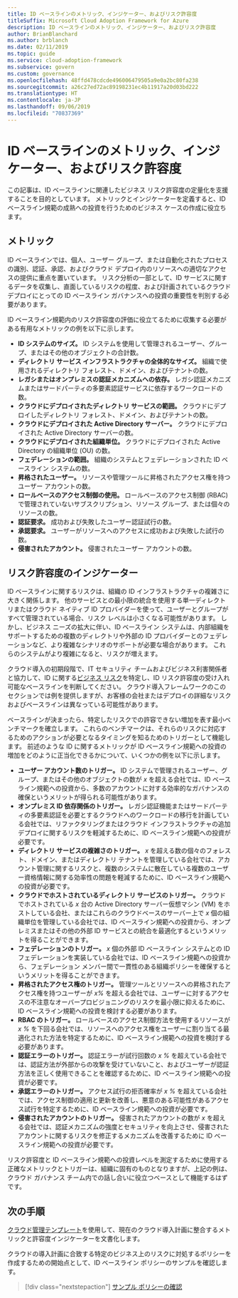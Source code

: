 ```yaml
---
title: ID ベースラインのメトリック、インジケーター、およびリスク許容度
titleSuffix: Microsoft Cloud Adoption Framework for Azure
description: ID ベースラインのメトリック、インジケーター、およびリスク許容度
author: BrianBlanchard
ms.author: brblanch
ms.date: 02/11/2019
ms.topic: guide
ms.service: cloud-adoption-framework
ms.subservice: govern
ms.custom: governance
ms.openlocfilehash: 48ffd478cdcde496006479505a9e0a2bc80fa238
ms.sourcegitcommit: a26c27ed72ac89198231ec4b11917a20d03bd222
ms.translationtype: HT
ms.contentlocale: ja-JP
ms.lasthandoff: 09/06/2019
ms.locfileid: "70837369"
---
```

# <a name="identity-baseline-metrics-indicators-and-risk-tolerance"></a>ID ベースラインのメトリック、インジケーター、およびリスク許容度

この記事は、ID ベースラインに関連したビジネス リスク許容度の定量化を支援することを目的としています。 メトリックとインジケーターを定義すると、ID ベースライン規範の成熟への投資を行うためのビジネス ケースの作成に役立ちます。

## <a name="metrics"></a>メトリック

ID ベースラインでは、個人、ユーザー グループ、または自動化されたプロセスの識別、認証、承認、およびクラウド デプロイ内のリソースへの適切なアクセスの提供に重点を置いています。 リスク分析の一部として、ID サービスに関するデータを収集し、直面しているリスクの程度、および計画されているクラウド デプロイにとっての ID ベースライン ガバナンスへの投資の重要性を判別する必要があります。

ID ベースライン規範内のリスク許容度の評価に役立てるために収集する必要がある有用なメトリックの例を以下に示します。

- **ID システムのサイズ。** ID システムを使用して管理されるユーザー、グループ、またはその他のオブジェクトの合計数。
- **ディレクトリ サービス インフラストラクチャの全体的なサイズ。** 組織で使用されるディレクトリ フォレスト、ドメイン、およびテナントの数。
- **レガシまたはオンプレミスの認証メカニズムへの依存。** レガシ認証メカニズムまたはサードパーティの多要素認証サービスに依存するワークロードの数。
- **クラウドにデプロイされたディレクトリ サービスの範囲。** クラウドにデプロイしたディレクトリ フォレスト、ドメイン、およびテナントの数。
- **クラウドにデプロイされた Active Directory サーバー。** クラウドにデプロイされた Active Directory サーバーの数。
- **クラウドにデプロイされた組織単位。** クラウドにデプロイされた Active Directory の組織単位 (OU) の数。
- **フェデレーションの範囲。** 組織のシステムとフェデレーションされた ID ベースライン システムの数。
- **昇格されたユーザー。** リソースや管理ツールに昇格されたアクセス権を持つユーザー アカウントの数。
- **ロールベースのアクセス制御の使用。** ロールベースのアクセス制御 (RBAC) で管理されていないサブスクリプション、リソース グループ、または個々のリソースの数。
- **認証要求。** 成功および失敗したユーザー認証試行の数。
- **承認要求。** ユーザーがリソースへのアクセスに成功および失敗した試行の数。
- **侵害されたアカウント。** 侵害されたユーザー アカウントの数。

## <a name="risk-tolerance-indicators"></a>リスク許容度のインジケーター

ID ベースラインに関するリスクは、組織の ID インフラストラクチャの複雑さに大きく関係します。 他のサービスとの最小限の統合を使用する単一ディレクトリまたはクラウド ネイティブ ID プロバイダーを使って、ユーザーとグループがすべて管理されている場合、リスク レベルは小さくなる可能性があります。 しかし、ビジネス ニーズの拡大に伴い、ID ベースライン システムは、内部組織をサポートするための複数のディレクトリや外部の ID プロバイダーとのフェデレーションなど、より複雑なシナリオのサポートが必要な場合があります。 これらのシステムがより複雑になると、リスクが増えます。

クラウド導入の初期段階で、IT セキュリティ チームおよびビジネス利害関係者と協力して、ID に関する[ビジネス リスク](business-risks.md)を特定し、ID リスク許容度の受け入れ可能なベースラインを判断してください。 クラウド導入フレームワークのこのセクションでは例を提供しますが、お客様の会社またはデプロイの詳細なリスクおよびベースラインは異なっている可能性があります。

ベースラインが決まったら、特定したリスクでの許容できない増加を表す最小ベンチマークを確立します。 これらのベンチマークは、それらのリスクに対応するためのアクションが必要となるタイミングを知るためのトリガーとして機能します。 前述のような ID に関するメトリックが ID ベースライン規範への投資の増加をどのように正当化できるかについて、いくつかの例を以下に示します。

- **ユーザー アカウント数のトリガー。** ID システムで管理されるユーザー、グループ、またはその他のオブジェクトの数が _x_ を超える会社では、ID ベースライン規範への投資から、多数のアカウントに対する効率的なガバナンスの確保というメリットが得られる可能性があります。
- **オンプレミス ID 依存関係のトリガー。** レガシ認証機能またはサードパーティの多要素認証を必要とするクラウドへのワークロードの移行を計画している会社では、リファクタリングまたはクラウド インフラストラクチャの追加デプロイに関するリスクを軽減するために、ID ベースライン規範への投資が必要です。
- **ディレクトリ サービスの複雑さのトリガー。** _x_ を超える数の個々のフォレスト、ドメイン、またはディレクトリ テナントを管理している会社では、アカウント管理に関するリスクと、複数のシステムに散在している複数のユーザー資格情報に関する効率性の問題を軽減するために、ID ベースライン規範への投資が必要です。
- **クラウドでホストされているディレクトリ サービスのトリガー。** クラウドでホストされている _x_ 台の Active Directory サーバー仮想マシン (VM) をホストしている会社、またはこれらのクラウドベースのサーバー上で _x_ 個の組織単位を管理している会社では、ID ベースライン規範への投資から、オンプレミスまたはその他の外部 ID サービスとの統合を最適化するというメリットを得ることができます。
- **フェデレーションのトリガー。** _x_ 個の外部 ID ベースライン システムとの ID フェデレーションを実装している会社では、ID ベースライン規範への投資から、フェデレーション メンバー間で一貫性のある組織ポリシーを確保するというメリットを得ることができます。
- **昇格されたアクセス権のトリガー。** 管理ツールとリソースへの昇格されたアクセス権を持つユーザーが _x%_ を超える会社では、ユーザーに対するアクセスの不注意なオーバープロビジョニングのリスクを最小限に抑えるために、ID ベースライン規範への投資を検討する必要があります。
- **RBAC のトリガー。** ロールベースのアクセス制御方法を使用するリソースが _x %_ を下回る会社では、リソースへのアクセス権をユーザーに割り当てる最適化された方法を特定するために、ID ベースライン規範への投資を検討する必要があります。
- **認証エラーのトリガー。** 認証エラーが試行回数の _x %_ を超えている会社では、認証方法が外部からの攻撃を受けていないこと、およびユーザーが認証方法を正しく使用できることを確認するために、ID ベースライン規範への投資が必要です。
- **承認エラーのトリガー。** アクセス試行の拒否確率が _x %_ を超えている会社では、アクセス制御の適用と更新を改善し、悪意のある可能性があるアクセス試行を特定するために、ID ベースライン規範への投資が必要です。
- **侵害されたアカウントのトリガー。** 侵害されたアカウントの数が _x_ を超える会社では、認証メカニズムの強度とセキュリティを向上させ、侵害されたアカウントに関するリスクを修正するメカニズムを改善するために ID ベースライン規範への投資が必要です。

リスク許容度と ID ベースライン規範への投資レベルを測定するために使用する正確なメトリックとトリガーは、組織に固有のものとなりますが、上記の例は、クラウド ガバナンス チーム内での話し合いに役立つベースとして機能するはずです。

## <a name="next-steps"></a>次の手順

[クラウド管理テンプレート](./template.md)を使用して、現在のクラウド導入計画に整合するメトリックと許容度インジケーターを文書化します。

クラウドの導入計画に合致する特定のビジネス上のリスクに対処するポリシーを作成するための開始点として、ID ベースライン ポリシーのサンプルを確認します。

> [!div class="nextstepaction"]
> [サンプル ポリシーの確認](./policy-statements.md)
